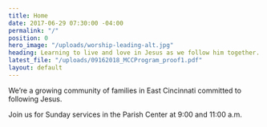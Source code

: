 ```yaml
---
title: Home
date: 2017-06-29 07:30:00 -04:00
permalink: "/"
position: 0
hero_image: "/uploads/worship-leading-alt.jpg"
heading: Learning to live and love in Jesus as we follow him together.
latest_file: "/uploads/09162018_MCCProgram_proof1.pdf"
layout: default
---
```


We’re a growing community of families in East Cincinnati committed to following Jesus. 

Join us for Sunday services in the Parish Center at 9:00 and 11:00 a.m.